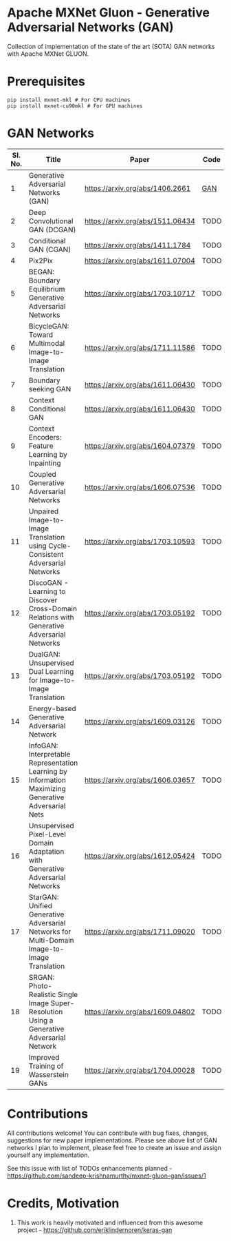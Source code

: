 # Apache MXNet Gluon - Generative Adversarial Networks (GAN)
Collection of implementation of the state of the art (SOTA) GAN networks with Apache MXNet GLUON.

# Prerequisites
```
pip install mxnet-mkl # For CPU machines
pip install mxnet-cu90mkl # For GPU machines
```

# GAN Networks

|Sl. No. | Title | Paper  | Code  |
|---|---|---|---|
|  1 | Generative Adversarial Networks (GAN)  | https://arxiv.org/abs/1406.2661  | [GAN](https://github.com/sandeep-krishnamurthy/mxnet-gluon-gan/tree/master/gan)  |
| 2  | Deep Convolutional GAN (DCGAN)  | https://arxiv.org/abs/1511.06434  | TODO  |
| 3  | Conditional GAN (CGAN)  | https://arxiv.org/abs/1411.1784  | TODO  |
| 4  | Pix2Pix  | https://arxiv.org/abs/1611.07004  | TODO  |
| 5  | BEGAN: Boundary Equilibrium Generative Adversarial Networks  | https://arxiv.org/abs/1703.10717  |  TODO |
| 6  | BicycleGAN: Toward Multimodal Image-to-Image Translation  | https://arxiv.org/abs/1711.11586  | TODO  |
| 7  | Boundary seeking GAN  | https://arxiv.org/abs/1611.06430  | TODO  |
| 8  | Context Conditional GAN  | https://arxiv.org/abs/1611.06430  | TODO  |
| 9  | Context Encoders: Feature Learning by Inpainting  | https://arxiv.org/abs/1604.07379  | TODO  |
| 10  | Coupled Generative Adversarial Networks  | https://arxiv.org/abs/1606.07536   | TODO  |
| 11  | Unpaired Image-to-Image Translation using Cycle-Consistent Adversarial Networks  | https://arxiv.org/abs/1703.10593  | TODO  |
| 12  | DiscoGAN - Learning to Discover Cross-Domain Relations with Generative Adversarial Networks  | https://arxiv.org/abs/1703.05192  | TODO  |
| 13  | DualGAN: Unsupervised Dual Learning for Image-to-Image Translation  | https://arxiv.org/abs/1703.05192  | TODO  |
| 14  | Energy-based Generative Adversarial Network  | https://arxiv.org/abs/1609.03126  | TODO  |
| 15  | InfoGAN: Interpretable Representation Learning by Information Maximizing Generative Adversarial Nets  | https://arxiv.org/abs/1606.03657  | TODO  |
| 16  | Unsupervised Pixel-Level Domain Adaptation with Generative Adversarial Networks  | https://arxiv.org/abs/1612.05424  | TODO  |
| 17  | StarGAN: Unified Generative Adversarial Networks for Multi-Domain Image-to-Image Translation  | https://arxiv.org/abs/1711.09020  | TODO  |
| 18  | SRGAN: Photo-Realistic Single Image Super-Resolution Using a Generative Adversarial Network  | https://arxiv.org/abs/1609.04802   | TODO  |
| 19  | Improved Training of Wasserstein GANs  | https://arxiv.org/abs/1704.00028  | TODO  |

# Contributions
All contributions welcome! You can contribute with bug fixes, changes, suggestions for new paper implementations. Please see above list of GAN networks I plan to implement, please feel free to create an issue and assign yourself any implementation.

See this issue with list of TODOs enhancements planned - https://github.com/sandeep-krishnamurthy/mxnet-gluon-gan/issues/1

# Credits, Motivation
1. This work is heavily motivated and influenced from this awesome project - https://github.com/eriklindernoren/keras-gan
